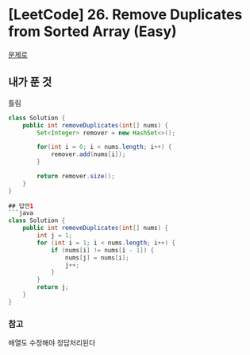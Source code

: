 # [LeetCode] 26. Remove Duplicates from Sorted Array (Easy)

<a href="https://leetcode.com/problems/remove-duplicates-from-sorted-array/" target="_blank">문제로</a>

## 내가 푼 것 
틀림
```java
class Solution {
    public int removeDuplicates(int[] nums) {
        Set<Integer> remover = new HashSet<>();

        for(int i = 0; i < nums.length; i++) {
            remover.add(nums[i]);
        }

        return remover.size();
    }
}
 
## 답안1
```java
class Solution {
    public int removeDuplicates(int[] nums) {
        int j = 1;
        for (int i = 1; i < nums.length; i++) {
            if (nums[i] != nums[i - 1]) {
                nums[j] = nums[i];
                j++;
            }
        }
        return j;
    }
}
```
 
### 참고
배열도 수정해야 정답처리된다 